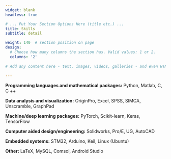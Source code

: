 ```yaml
---
widget: blank
headless: true

# ... Put Your Section Options Here (title etc.) ...
title: Skills
subtitle: detail

weight: 140  # section position on page
design:
  # Choose how many columns the section has. Valid values: 1 or 2.
  columns: '2'
  
# Add any content here - text, images, videos, galleries - and even HTML code!
  
---
```



**Programming languages and mathematical packages:** Python, Matlab, C, C ++

**Data analysis and visualization:** OriginPro, Excel, SPSS, SIMCA, Unscramble, GraphPad

**Machine/deep learning packages:** PyTorch, Scikit-learn, Keras, TensorFlow

**Computer aided design/engineering:** Solidworks, Pro/E, UG, AutoCAD

**Embedded systems:** STM32, Arduino, Keil, Linux (Ubuntu)

**Other:** LaTeX, MySQL, Comsol, Android Studio

